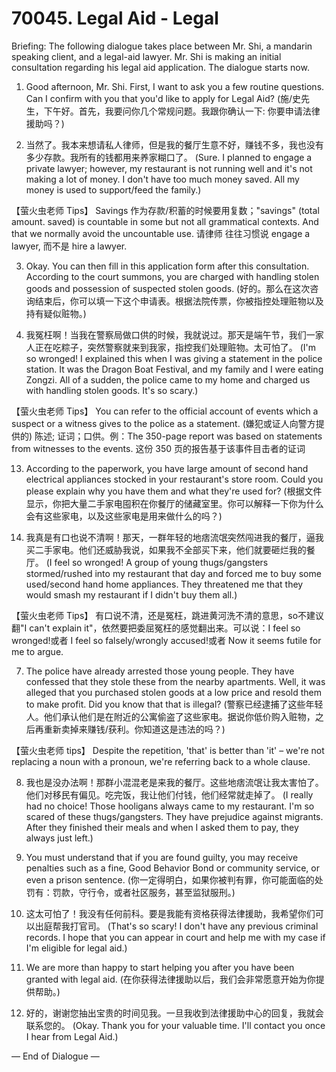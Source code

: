 # 70045. Legal Aid - Legal

Briefing: The following dialogue takes place between Mr. Shi, a mandarin speaking client, and a legal-aid lawyer. Mr. Shi is making an initial consultation regarding his legal aid application. The dialogue starts now.

1. Good afternoon, Mr. Shi. First, I want to ask you a few routine questions. Can I confirm with you that you'd like to apply for Legal Aid?
(施/史先生，下午好。首先，我要问你几个常规问题。我跟你确认一下: 你要申请法律援助吗？)

11. 当然了。我本来想请私人律师，但是我的餐厅生意不好，赚钱不多，我也没有多少存款。我所有的钱都用来养家糊口了。
(Sure. I planned to engage a private lawyer; however, my restaurant is not running well and it's not making a lot of money. I don't have too much money saved. All my money is used to support/feed the family.)

【萤火虫老师 Tips】
Savings 作为存款/积蓄的时候要用复数；"savings" (total amount. saved) is countable in some but not all grammatical contexts. And that we normally avoid the uncountable use. 请律师 往往习惯说 engage a lawyer, 而不是 hire a lawyer.

3. Okay. You can then fill in this application form after this consultation. According to the court summons, you are charged with handling stolen goods and possession of suspected stolen goods.
(好的。那么在这次咨询结束后，你可以填一下这个申请表。根据法院传票，你被指控处理赃物以及持有疑似赃物。)

12. 我冤枉啊！当我在警察局做口供的时候，我就说过。那天是端午节，我们一家人正在吃粽子，突然警察就来到我家，指控我们处理赃物。太可怕了。
(I'm so wronged! I explained this when I was giving a statement in the police station. It was the Dragon Boat Festival, and my family and I were eating Zongzi. All of a sudden, the police came to my home and charged us with handling stolen goods. It's so scary.)

【萤火虫老师 Tips】
You can refer to the official account of events which a suspect or a witness gives to the police as a statement. (嫌犯或证人向警方提供的) 陈述; 证词；口供。例：The 350-page report was based on statements from witnesses to the events. 这份 350 页的报告基于该事件目击者的证词

13. According to the paperwork, you have large amount of second hand electrical appliances stocked in your restaurant's store room. Could you please explain why you have them and what they're used for?
(根据文件显示，你把大量二手家电囤积在你餐厅的储藏室里。你可以解释一下你为什么会有这些家电，以及这些家电是用来做什么的吗？)

14. 我真是有口也说不清啊！那天，一群年轻的地痞流氓突然闯进我的餐厅，逼我买二手家电。他们还威胁我说，如果我不全部买下来，他们就要砸烂我的餐厅。
(I feel so wronged! A group of young thugs/gangsters stormed/rushed into my restaurant that day and forced me to buy some used/second hand home appliances. They threatened me that they would smash my restaurant if I didn't buy them all.)

【萤火虫老师 Tips】
有口说不清，还是冤枉，跳进黄河洗不清的意思，so不建议翻"I can't explain it"，依然要把委屈冤枉的感觉翻出来。可以说：I feel so wronged!或者 I feel so falsely/wrongly accused!或者 Now it seems futile for me to argue.

7. The police have already arrested those young people. They have confessed that they stole these from the nearby apartments. Well, it was alleged that you purchased stolen goods at a low price and resold them to make profit. Did you know that that is illegal?
(警察已经逮捕了这些年轻人。他们承认他们是在附近的公寓偷盗了这些家电。据说你低价购入赃物，之后再重新卖掉来赚钱/获利。你知道这是违法的吗？)

【萤火虫老师 tips】
Despite the repetition, 'that' is better than 'it' – we're not replacing a noun with a pronoun, we're referring back to a whole clause.

8. 我也是没办法啊！那群小混混老是来我的餐厅。这些地痞流氓让我太害怕了。他们对移民有偏见。吃完饭，我让他们付钱，他们经常就走掉了。
(I really had no choice! Those hooligans always came to my restaurant. I'm so scared of these thugs/gangsters. They have prejudice against migrants. After they finished their meals and when I asked them to pay, they always just left.)

15. You must understand that if you are found guilty, you may receive penalties such as a fine, Good Behavior Bond or community service, or even a prison sentence.
(你一定得明白，如果你被判有罪，你可能面临的处罚有：罚款，守行令，或者社区服务，甚至监狱服刑。)

16. 这太可怕了！我没有任何前科。要是我能有资格获得法律援助，我希望你们可以出庭帮我打官司。
(That's so scary! I don't have any previous criminal records. I hope that you can appear in court and help me with my case if I'm eligible for legal aid.)

17. We are more than happy to start helping you after you have been granted with legal aid.
(在你获得法律援助以后，我们会非常愿意开始为你提供帮助。)

18. 好的，谢谢您抽出宝贵的时间见我。一旦我收到法律援助中心的回复，我就会联系您的。
(Okay. Thank you for your valuable time. I'll contact you once I hear from Legal Aid.)

— End of Dialogue —
